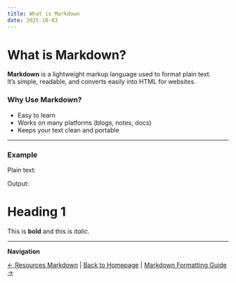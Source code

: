```yaml
---
title: What is Markdown
date: 2025-10-03
---
```

# What is Markdown?

**Markdown** is a lightweight markup language used to format plain text.  
It’s simple, readable, and converts easily into HTML for websites.

### Why Use Markdown?
- Easy to learn  
- Works on many platforms (blogs, notes, docs)  
- Keeps your text clean and portable  

---
### Example
Plain text:

Output:
# Heading 1  
This is **bold** and this is *italic*.

---

**Navigation**  

[← Resources Markdown](resources-markdown/index.md) | [Back to Homepage](../index.md) | [Markdown Formatting Guide →](page5.md)